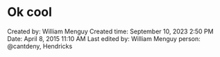 # Ok cool

Created by: William Menguy
Created time: September 10, 2023 2:50 PM
Date: April 8, 2015 11:10 AM
Last edited by: William Menguy
person: @cantdeny, Hendricks